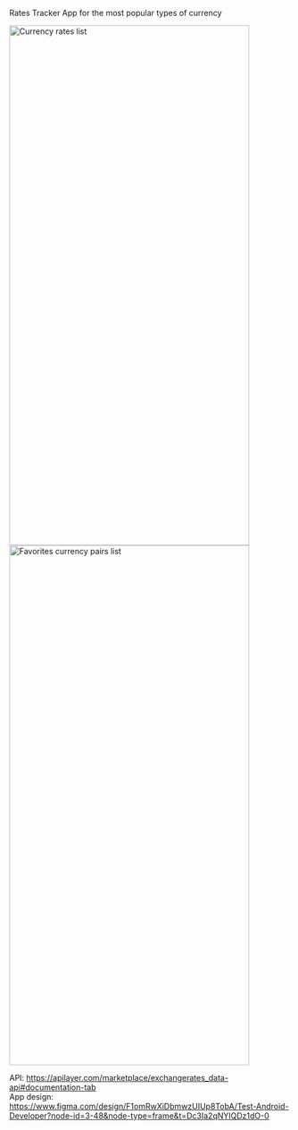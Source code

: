 Rates Tracker App for the most popular types of currency

<img src="https://github.com/user-attachments/assets/7f3ce2b8-2323-45c4-bec7-232f7472bc1d" alt="Currency rates list" width="430" height="932" />
<img src="https://github.com/user-attachments/assets/0d5f6fe4-5ee5-4511-87d6-d380953fa816" alt="Favorites currency pairs list" width="430" height="932" />


API: https://apilayer.com/marketplace/exchangerates_data-api#documentation-tab<br>
App design: https://www.figma.com/design/F1omRwXiDbmwzUIUp8TobA/Test-Android-Developer?node-id=3-48&node-type=frame&t=Dc3Ia2qNYIQDz1dO-0
